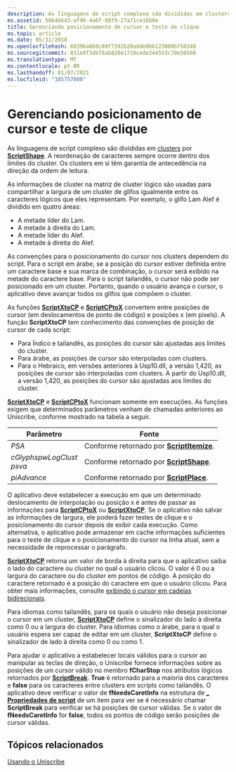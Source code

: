 ```yaml
---
description: As linguagens de script complexo são divididas em clusters por ScriptShape. A reordenação de caracteres sempre ocorre dentro dos limites do cluster. Os clusters em si têm garantia de antecedência na direção da ordem de leitura.
ms.assetid: 50b4b643-af96-4a6f-80f9-27a71ce16b0e
title: Gerenciando posicionamento de cursor e teste de clique
ms.topic: article
ms.date: 05/31/2018
ms.openlocfilehash: 60396a668c89f7392b28adde0bb123060bf50348
ms.sourcegitcommit: 831e8f3db78ab820e1710cede244553c70e50500
ms.translationtype: MT
ms.contentlocale: pt-BR
ms.lasthandoff: 01/07/2021
ms.locfileid: "105757800"
---
```

# <a name="managing-caret-placement-and-hit-testing"></a>Gerenciando posicionamento de cursor e teste de clique

As linguagens de script complexo são divididas em [clusters](uniscribe-glossary.md) por [**ScriptShape**](/windows/desktop/api/Usp10/nf-usp10-scriptshape). A reordenação de caracteres sempre ocorre dentro dos limites do cluster. Os clusters em si têm garantia de antecedência na direção da ordem de leitura.

As informações de cluster na matriz de cluster lógico são usadas para compartilhar a largura de um cluster de glifos igualmente entre os caracteres lógicos que eles representam. Por exemplo, o glifo Lam Alef é dividido em quatro áreas:

-   A metade líder do Lam.
-   A metade à direita do Lam.
-   A metade líder do Alef.
-   A metade à direita do Alef.

As convenções para o posicionamento do cursor nos clusters dependem do script. Para o script em árabe, se a posição do cursor estiver definida entre um caractere base e sua marca de combinação, o cursor será exibido na metade do caractere base. Para o script tailandês, o cursor não pode ser posicionado em um cluster. Portanto, quando o usuário avança o cursor, o aplicativo deve avançar todos os glifos que compõem o cluster.

As funções [**ScriptXtoCP**](/windows/desktop/api/Usp10/nf-usp10-scriptxtocp) e [**ScriptCPtoX**](/windows/desktop/api/Usp10/nf-usp10-scriptcptox) convertem entre posições de cursor (em deslocamentos de ponto de código) e posições x (em pixels). A função **ScriptXtoCP** tem conhecimento das convenções de posição de cursor de cada script:

-   Para Índico e tailandês, as posições do cursor são ajustadas aos limites do cluster.
-   Para árabe, as posições de cursor são interpoladas com clusters.
-   Para o Hebraico, em versões anteriores à Usp10.dll, a versão 1,420, as posições de cursor são interpoladas com clusters. A partir do Usp10.dll, a versão 1,420, as posições do cursor são ajustadas aos limites do cluster.

[**ScriptXtoCP**](/windows/desktop/api/Usp10/nf-usp10-scriptxtocp) e [**ScriptCPtoX**](/windows/desktop/api/Usp10/nf-usp10-scriptcptox) funcionam somente em execuções. As funções exigem que determinados parâmetros venham de chamadas anteriores ao Uniscribe, conforme mostrado na tabela a seguir.



| Parâmetro                                        | Fonte                                                 |
|--------------------------------------------------|--------------------------------------------------------|
| *PSA*                                            | Conforme retornado por [**ScriptItemize**](/windows/desktop/api/Usp10/nf-usp10-scriptitemize). |
| *cGlyphspwLogClust*<br/> *psva*<br/> | Conforme retornado por [**ScriptShape**](/windows/desktop/api/Usp10/nf-usp10-scriptshape).     |
| *piAdvance*                                      | Conforme retornado por [**ScriptPlace**](/windows/desktop/api/Usp10/nf-usp10-scriptplace).     |



 

O aplicativo deve estabelecer a execução em que um determinado deslocamento de interpolação ou posição x é antes de passar as informações para [**ScriptCPtoX**](/windows/desktop/api/Usp10/nf-usp10-scriptcptox) ou [**ScriptXtoCP**](/windows/desktop/api/Usp10/nf-usp10-scriptxtocp). Se o aplicativo não salvar as informações de largura, ele poderá fazer testes de clique e o posicionamento do cursor depois de exibir cada execução. Como alternativa, o aplicativo pode armazenar em cache informações suficientes para o teste de clique e o posicionamento do cursor na linha atual, sem a necessidade de reprocessar o parágrafo.

[**ScriptXtoCP**](/windows/desktop/api/Usp10/nf-usp10-scriptxtocp) retorna um valor de borda à direita para que o aplicativo saiba o lado do caractere ou cluster no qual o usuário clicou. O valor é 0 ou a largura do caractere ou do cluster em pontos de código. A posição do caractere retornado é a posição do caractere em que o usuário clicou. Para obter mais informações, consulte [exibindo o cursor em cadeias bidirecionais](displaying-the-caret-in-bidirectional-strings.md).

Para idiomas como tailandês, para os quais o usuário não deseja posicionar o cursor em um cluster, [**ScriptXtoCP**](/windows/desktop/api/Usp10/nf-usp10-scriptxtocp) define o sinalizador do lado à direita como 0 ou a largura do cluster. Para idiomas como o árabe, para o qual o usuário espera ser capaz de editar em um cluster, **ScriptXtoCP** define o sinalizador de lado à direita como 0 ou como 1.

Para ajudar o aplicativo a estabelecer locais válidos para o cursor ao manipular as teclas de direção, o Uniscribe fornece informações sobre as posições de um cursor válido no membro **fCharStop** nos atributos lógicos retornados por [**ScriptBreak**](/windows/desktop/api/Usp10/nf-usp10-scriptbreak). **True** é retornado para a maioria dos caracteres e **false** para os caracteres entre clusters em scripts como tailandês. O aplicativo deve verificar o valor de **fNeedsCaretInfo** na estrutura de [**\_ Propriedades de script**](/windows/desktop/api/Usp10/ns-usp10-script_properties) de um item para ver se é necessário chamar **ScriptBreak** para verificar se há posições de cursor válidas. Se o valor de **fNeedsCaretInfo** for **false**, todos os pontos de código serão posições de cursor válidas.

## <a name="related-topics"></a>Tópicos relacionados

<dl> <dt>

[Usando o Uniscribe](using-uniscribe.md)
</dt> </dl>

 

 




